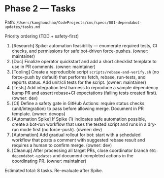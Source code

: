 # Phase 2 — Tasks

Path: `/Users/kanghouchao/CodeProjects/cms/specs/001-dependabot-updates/tasks.md`

Priority ordering (TDD + safety-first)

1. [Research] Spike: automation feasibility — enumerate required tests, CI checks, and permissions for safe bot-driven force-pushes. (owner: maintainer)
2. [Doc] Finalize operator quickstart and add a short checklist template to use in PR comments. (owner: maintainer)
3. [Tooling] Create a reproducible script `scripts/rebase-and-verify.sh` (no force-push by default) that performs fetch, rebase, run-tests, and reports status. Add unit/cli tests for the script. (owner: maintainer)
4. [Tests] Add integration test harness to reproduce a sample dependency bump PR and assert rebase+CI expectations (failing tests created first). (owner: dev)
5. [CI] Define a safety gate in GitHub Actions: require status checks (unit/integration) to pass before allowing merge. Document in PR template. (owner: devops)
6. [Automation Spike] If Spike (1) indicates safe automation possible, create a bot-run workflow that uses the tested script and runs in a dry-run mode first (no force-push). (owner: dev)
7. [Automation] Add gradual rollout for bot: start with a scheduled workflow that posts a comment with suggested rebase result and requires a human to confirm merge. (owner: dev)
8. [Cleanup] After processing all target PRs, close coordinator branch `001-dependabot-updates` and document completed actions in the coordinating PR. (owner: maintainer)

Estimated total: 8 tasks. Re-evaluate after Spike.
